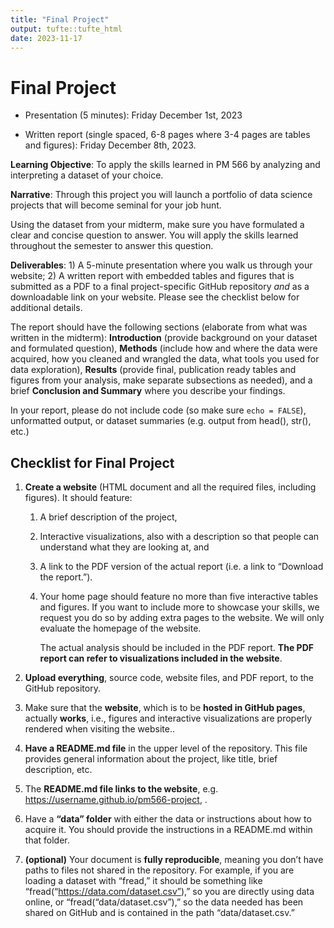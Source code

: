 ```yaml
---
title: "Final Project"
output: tufte::tufte_html
date: 2023-11-17
---
```


# Final Project

- Presentation (5 minutes): Friday December 1st, 2023

- Written report (single spaced, 6-8 pages where 3-4 pages are tables and figures): Friday December 8th, 2023.

**Learning Objective**: To apply the skills learned in
PM 566 by analyzing and interpreting a dataset of your choice.

**Narrative**: Through this project you will launch a
portfolio of data science projects that will become seminal for your job hunt.

Using the dataset from your midterm, make sure you have
formulated a clear and concise question to answer. You will apply the
skills learned throughout the semester to answer this question.

**Deliverables**: 1) A 5-minute presentation where you
walk us through your website; 2) A written report with embedded tables
and figures that is submitted as a PDF to a final project-specific
GitHub repository *and* as a downloadable link on your website.
Please see the checklist below for additional
details.

The report should have the following sections (elaborate
from what was written in the midterm):
**Introduction** (provide background on your
dataset and formulated question), **Methods**
(include how and where the data were acquired, how you cleaned and
wrangled the data, what tools you used for data exploration),
**Results** (provide final, publication ready
tables and figures from your analysis, make separate subsections as needed),
and a brief **Conclusion and Summary** where
you describe your findings.

In your report, please do not include code (so make sure
`echo = FALSE`), unformatted output, or dataset summaries (e.g. output
from head(), str(), etc.)

## Checklist for Final Project

1.  <span dir="ltr">**Create a website** (HTML document and all the
    required files, including figures). It should feature:</span>
    
    1.  <span dir="ltr">A brief description of the project,</span>
    
    2.  <span dir="ltr">Interactive visualizations, also with a
        description so that people can understand what they are
        looking at, and</span>
    
    3.  <span dir="ltr">A link to the PDF version of the actual report
        (i.e. a link to “Download the report.”).</span>
    
    4.  <span dir="ltr">Your home page should feature no more than
        five interactive tables and figures. If you want to include
        more to showcase your skills, we request you do so by adding
        extra pages to the website. We will only evaluate the homepage
        of the website.</span>
        
        The actual analysis should be included in the PDF
        report. **The PDF report can refer to visualizations included in the
        website**.
2.  <span dir="ltr">**Upload everything**, source code, website files,
    and PDF report, to the GitHub repository.</span>

3.  <span dir="ltr">Make sure that the **website**, which is to be
    **hosted in GitHub pages**, actually **works**, i.e., figures and
    interactive visualizations are properly rendered when visiting the
    website..</span>

4.  <span dir="ltr">**Have a README.md file** in the upper level of
    the repository. This file provides general information about the
    project, like title, brief description, etc.</span>

5.  <span dir="ltr">The **README.md file links to the website**, e.g.
    https://username.github.io/pm566-project, .</span>

6.  <span dir="ltr">Have a **“data” folder** with either the data or
    instructions about how to acquire it. You should provide the
    instructions in a README.md within that folder.</span>

7.  <span dir="ltr">**(optional)** Your document is **fully
    reproducible**, meaning you don’t have paths to files not shared
    in the repository. For example, if you are loading a dataset with
    “fread,” it should be something like
    “fread(“https://data.com/dataset.csv”),” so you are directly
    using data online, or “fread(“data/dataset.csv”),” so the data
    needed has been shared on GitHub and is contained in the path
    “data/dataset.csv.”</span>


